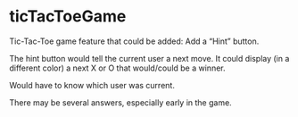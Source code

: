 # ticTacToeGame
Tic-Tac-Toe game feature that could be added: Add a “Hint” button.

The hint button would tell the current user a next move.  It could display (in a different color) a next X or O that would/could be a winner.

Would have to know which user was current. 

There may be several answers, especially early in the game.

